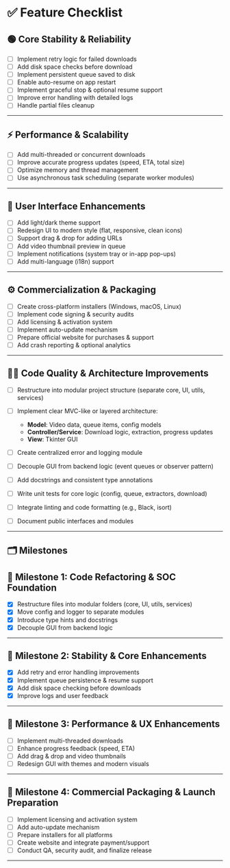 # ✅ Feature Checklist

## 🟢 Core Stability & Reliability

* [ ] Implement retry logic for failed downloads
* [ ] Add disk space checks before download
* [ ] Implement persistent queue saved to disk
* [ ] Enable auto-resume on app restart
* [ ] Implement graceful stop & optional resume support
* [ ] Improve error handling with detailed logs
* [ ] Handle partial files cleanup

---

## ⚡ Performance & Scalability

* [ ] Add multi-threaded or concurrent downloads
* [ ] Improve accurate progress updates (speed, ETA, total size)
* [ ] Optimize memory and thread management
* [ ] Use asynchronous task scheduling (separate worker modules)

---

## 🎨 User Interface Enhancements

* [ ] Add light/dark theme support
* [ ] Redesign UI to modern style (flat, responsive, clean icons)
* [ ] Support drag & drop for adding URLs
* [ ] Add video thumbnail preview in queue
* [ ] Implement notifications (system tray or in-app pop-ups)
* [ ] Add multi-language (i18n) support

---

## ⚙️ Commercialization & Packaging

* [ ] Create cross-platform installers (Windows, macOS, Linux)
* [ ] Implement code signing & security audits
* [ ] Add licensing & activation system
* [ ] Implement auto-update mechanism
* [ ] Prepare official website for purchases & support
* [ ] Add crash reporting & optional analytics

---

## 🧑‍💻 Code Quality & Architecture Improvements

* [ ] Restructure into modular project structure (separate core, UI, utils, services)
* [ ] Implement clear MVC-like or layered architecture:

  * **Model**: Video data, queue items, config models
  * **Controller/Service**: Download logic, extraction, progress updates
  * **View**: Tkinter GUI
* [ ] Create centralized error and logging module
* [ ] Decouple GUI from backend logic (event queues or observer pattern)
* [ ] Add docstrings and consistent type annotations
* [ ] Write unit tests for core logic (config, queue, extractors, download)
* [ ] Integrate linting and code formatting (e.g., Black, isort)
* [ ] Document public interfaces and modules

---

## 🗂️ Milestones

## 🥇 Milestone 1: Code Refactoring & SOC Foundation

* [x] Restructure files into modular folders (core, UI, utils, services)
* [x] Move config and logger to separate modules
* [x] Introduce type hints and docstrings
* [x] Decouple GUI from backend logic

---

## 🥈 Milestone 2: Stability & Core Enhancements

* [x] Add retry and error handling improvements
* [x] Implement queue persistence & resume support
* [x] Add disk space checking before downloads
* [x] Improve logs and user feedback

---

## 🥉 Milestone 3: Performance & UX Enhancements

* [ ] Implement multi-threaded downloads
* [ ] Enhance progress feedback (speed, ETA)
* [ ] Add drag & drop and video thumbnails
* [ ] Redesign GUI with themes and modern visuals

---

## 🏅 Milestone 4: Commercial Packaging & Launch Preparation

* [ ] Implement licensing and activation system
* [ ] Add auto-update mechanism
* [ ] Prepare installers for all platforms
* [ ] Create website and integrate payment/support
* [ ] Conduct QA, security audit, and finalize release

---

